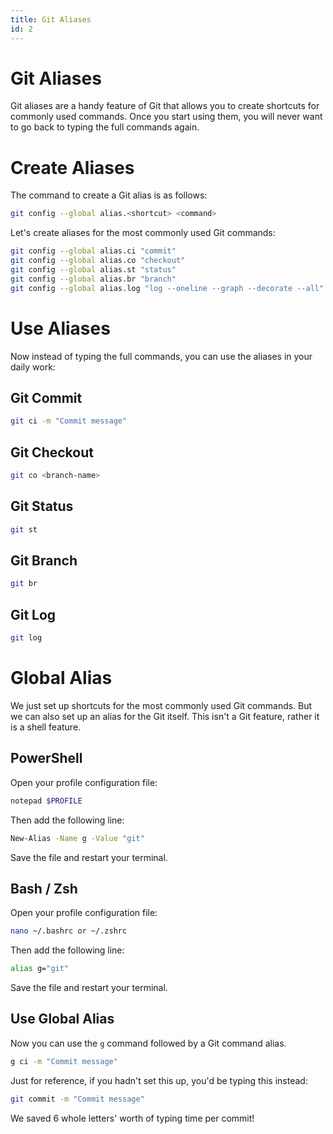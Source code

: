```yaml
---
title: Git Aliases
id: 2
---
```


# Git Aliases

Git aliases are a handy feature of Git that allows you to create shortcuts for commonly used commands. Once you start using them, you will never want to go back to typing the full commands again.

# Create Aliases

The command to create a Git alias is as follows:

```bash
git config --global alias.<shortcut> <command>
```

Let's create aliases for the most commonly used Git commands:

```bash
git config --global alias.ci "commit"
git config --global alias.co "checkout"
git config --global alias.st "status"
git config --global alias.br "branch"
git config --global alias.log "log --oneline --graph --decorate --all"
```

# Use Aliases

Now instead of typing the full commands, you can use the aliases in your daily work:

## Git Commit

```bash
git ci -m "Commit message"
```

## Git Checkout

```bash
git co <branch-name>
```

## Git Status

```bash
git st
```

## Git Branch

```bash
git br
```

## Git Log

```bash
git log
```

# Global Alias

We just set up shortcuts for the most commonly used Git commands. But we can also set up an alias for the Git itself. This isn't a Git feature, rather it is a shell feature.

## PowerShell

Open your profile configuration file:

```bash
notepad $PROFILE
```

Then add the following line:

```bash
New-Alias -Name g -Value "git"
```

Save the file and restart your terminal.

## Bash / Zsh

Open your profile configuration file:

```bash
nano ~/.bashrc or ~/.zshrc
```

Then add the following line:

```bash
alias g="git"
```

Save the file and restart your terminal.

## Use Global Alias

Now you can use the `g` command followed by a Git command alias.

```bash
g ci -m "Commit message"
```

Just for reference, if you hadn't set this up, you'd be typing this instead:

```bash
git commit -m "Commit message"
```

We saved 6 whole letters' worth of typing time per commit!
